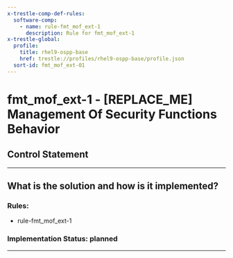 ```yaml
---
x-trestle-comp-def-rules:
  software-comp:
    - name: rule-fmt_mof_ext-1
      description: Rule for fmt_mof_ext-1
x-trestle-global:
  profile:
    title: rhel9-ospp-base
    href: trestle://profiles/rhel9-ospp-base/profile.json
  sort-id: fmt_mof_ext-01
---
```


# fmt_mof_ext-1 - \[REPLACE_ME\] Management Of Security Functions Behavior

## Control Statement

______________________________________________________________________

## What is the solution and how is it implemented?

<!-- For implementation status enter one of: implemented, partial, planned, alternative, not-applicable -->

<!-- Note that the list of rules under ### Rules: is read-only and changes will not be captured after assembly to JSON -->

<!-- Add control implementation description here for control: fmt_mof_ext-1 -->

### Rules:

  - rule-fmt_mof_ext-1

### Implementation Status: planned

______________________________________________________________________
